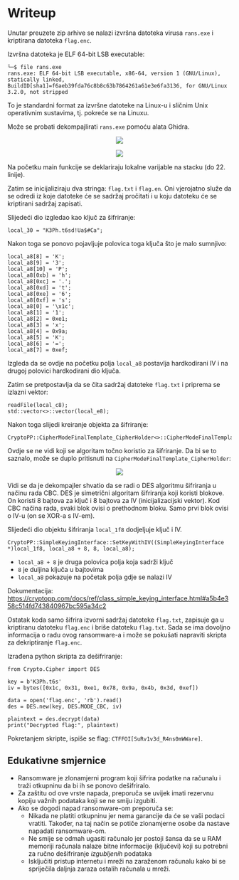 # Writeup

Unutar preuzete zip arhive se nalazi izvršna datoteka virusa ```rans.exe``` i kriptirana datoteka ```flag.enc```.

Izvršna datoteka je ELF 64-bit LSB executable:
```
└─$ file rans.exe
rans.exe: ELF 64-bit LSB executable, x86-64, version 1 (GNU/Linux), statically linked, BuildID[sha1]=f6aeb39fda76c8b8c63b7864261a61e3e6fa3136, for GNU/Linux 3.2.0, not stripped

```

To je standardni format za izvršne datoteke na Linux-u i sličnim Unix operativnim sustavima, tj. pokreće se na Linuxu.

Može se probati dekompajlirati ```rans.exe``` pomoću alata Ghidra.

<p align="center">
 <a href="https://github.com/user-attachments/assets/c58d74d6-9a28-4bc9-9740-cc070e3ba509?raw=true" target="_blank">
  <img src="https://github.com/user-attachments/assets/c58d74d6-9a28-4bc9-9740-cc070e3ba509"/>
  <a/>
<p/>

<p align="center">
 <a href="https://github.com/user-attachments/assets/cd0d8b9d-4f93-4fb0-9ec8-08af63476ab4?raw=true" target="_blank">
  <img src="https://github.com/user-attachments/assets/cd0d8b9d-4f93-4fb0-9ec8-08af63476ab4"/>
  <a/>
<p/>

Na početku main funkcije se deklariraju lokalne varijable na stacku (do 22. linije).

Zatim se inicijaliziraju dva stringa: ```flag.txt``` i ```flag.en```. Oni vjerojatno služe da se odredi iz koje datoteke će se sadržaj pročitati i u koju datoteku će se kriptirani sadržaj zapisati.

Slijedeći dio izgledao kao ključ za šifriranje:

```
local_30 = "K3Ph.t6sd!Ua$#Ca";
```

Nakon toga se ponovo pojavljuje polovica toga ključa što je malo sumnjivo:
```
local_a8[8] = 'K';
local_a8[9] = '3';
local_a8[10] = 'P';
local_a8[0xb] = 'h';
local_a8[0xc] = '.';
local_a8[0xd] = 't';
local_a8[0xe] = '6';
local_a8[0xf] = 's';
local_a8[0] = '\x1c';
local_a8[1] = '1';
local_a8[2] = 0xe1;
local_a8[3] = 'x';
local_a8[4] = 0x9a;
local_a8[5] = 'K';
local_a8[6] = '=';
local_a8[7] = 0xef;
```

Izgleda da se ovdje na početku polja ```local_a8``` postavlja hardkodirani IV i na drugoj polovici hardkodirani dio ključa.

Zatim se pretpostavlja da se čita sadržaj datoteke ```flag.txt``` i priprema se izlazni vektor:
```
readFile(local_c8);
std::vector<>::vector(local_e8);
```

Nakon toga slijedi kreiranje objekta za šifriranje:
```
CryptoPP::CipherModeFinalTemplate_CipherHolder<>::CipherModeFinalTemplate_CipherHolder(local_1f8);
```

Ovdje se ne vidi koji se algoritam točno koristio za šifriranje. Da bi se to saznalo, može se duplo pritisnuti na ```CipherModeFinalTemplate_CipherHolder```:

<p align="center">
 <a href="https://github.com/user-attachments/assets/051d66a7-5f1f-4998-9e99-d02078fe1556?raw=true" target="_blank">
  <img src="https://github.com/user-attachments/assets/051d66a7-5f1f-4998-9e99-d02078fe1556"/>
  <a/>
<p/>

Vidi se da je dekompajler shvatio da se radi o DES algoritmu šifriranja u načinu rada CBC.
DES je simetrični algoritam šifriranja koji koristi blokove. On koristi 8 bajtova za ključ i 8 bajtova za IV (inicijalizacijski vektor).
Kod CBC načina rada, svaki blok ovisi o prethodnom bloku. Samo prvi blok ovisi o IV-u (on se XOR-a s IV-em).


Slijedeći dio objektu šifriranja ```local_1f8``` dodjeljuje ključ i IV.

```
CryptoPP::SimpleKeyingInterface::SetKeyWithIV((SimpleKeyingInterface *)local_1f8, local_a8 + 8, 8, local_a8);
```

 - ```local_a8 + 8``` je druga polovica polja koja sadrži ključ
 - ```8``` je duljina ključa u bajtovima
 - ```local_a8``` pokazuje na početak polja gdje se nalazi IV


Dokumentacija: https://cryptopp.com/docs/ref/class_simple_keying_interface.html#a5b4e358c514fd743840967bc595a34c2

Ostatak koda samo šifrira izvorni sadržaj datoteke ```flag.txt```, zapisuje ga u kriptiranu datoteku ```flag.enc``` i briše datoteku ```flag.txt```. Sada se ima dovoljno informacija o radu ovog ransomware-a i može se pokušati napraviti skripta za dekriptiranje ```flag.enc```. 

Izrađena python skripta za dešifriranje:
```
from Crypto.Cipher import DES

key = b'K3Ph.t6s'
iv = bytes([0x1c, 0x31, 0xe1, 0x78, 0x9a, 0x4b, 0x3d, 0xef])

data = open('flag.enc', 'rb').read()
des = DES.new(key, DES.MODE_CBC, iv)

plaintext = des.decrypt(data)
print("Decrypted flag:", plaintext)
```

Pokretanjem skripte, ispiše se flag: ```CTFFOI[SuRv1v3d_R4ns0mWWare]```.

## Edukativne smjernice
- Ransomware je zlonamjerni program koji šifrira podatke na računalu i traži otkupninu da bi ih se ponovo dešifriralo.
- Za zaštitu od ove vrste napada, preporuča se uvijek imati rezervnu kopiju važnih podataka koji se ne smiju izgubiti.
- Ako se dogodi napad ransomware-om preporuča se:
  - Nikada ne platiti otkupninu jer nema garancije da će se vaši podaci vratiti. Također, na taj način se potiče zlonamjerne osobe da nastave napadati ransomware-om.
  - Ne smije se odmah ugasiti računalo jer postoji šansa da se u RAM memoriji računala nalaze bitne informacije (ključevi) koji su potrebni za ručno dešifriranje _izgubljenih_ podataka
  - Isključiti pristup internetu i mreži na zaraženom računalu kako bi se spriječila daljnja zaraza ostalih računala u mreži.


